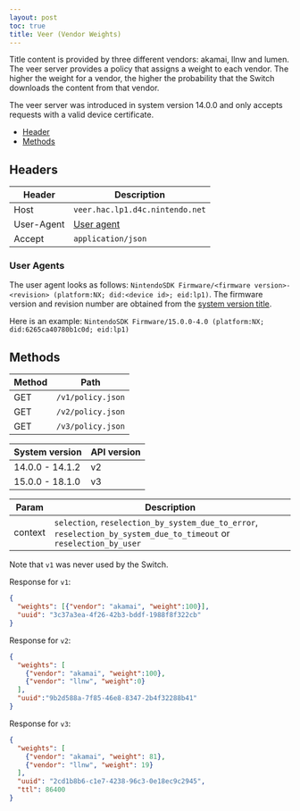 ```yaml
---
layout: post
toc: true
title: Veer (Vendor Weights)
---
```


Title content is provided by three different vendors: akamai, llnw and lumen. The veer server provides a policy that assigns a weight to each vendor. The higher the weight for a vendor, the higher the probability that the Switch downloads the content from that vendor.

The veer server was introduced in system version 14.0.0 and only accepts requests with a valid device certificate.

* [Header](#headers)
* [Methods](#methods)

## Headers

| Header     | Description                     |
|------------|---------------------------------|
| Host       | `veer.hac.lp1.d4c.nintendo.net` |
| User-Agent | [User agent](#user-agents)      |
| Accept     | `application/json`              |

### User Agents
The user agent looks as follows: `NintendoSDK Firmware/<firmware version>-<revision> (platform:NX; did:<device id>; eid:lp1)`. The firmware version and revision number are obtained from the [system version title](https://switchbrew.org/wiki/System_Version_Title).

Here is an example: `NintendoSDK Firmware/15.0.0-4.0 (platform:NX; did:6265ca40780b1c0d; eid:lp1)`

## Methods

| Method | Path              |
|--------|-------------------|
| GET    | `/v1/policy.json` |
| GET    | `/v2/policy.json` |
| GET    | `/v3/policy.json` |

| System version  | API version |
|-----------------|-------------|
| 14.0.0 - 14.1.2 | v2          |
| 15.0.0 - 18.1.0 | v3          |

| Param   | Description                                                                                                        |
|---------|--------------------------------------------------------------------------------------------------------------------|
| context | `selection`, `reselection_by_system_due_to_error`, `reselection_by_system_due_to_timeout` or `reselection_by_user` |

Note that `v1` was never used by the Switch.

Response for `v1`:

```json
{
  "weights": [{"vendor": "akamai", "weight":100}],
  "uuid": "3c37a3ea-4f26-42b3-bddf-1988f8f322cb"
}
```

Response for `v2`:

```json
{
  "weights": [
    {"vendor": "akamai", "weight":100},
    {"vendor": "llnw", "weight":0}
  ],
  "uuid":"9b2d588a-7f85-46e8-8347-2b4f32288b41"
}
```

Response for `v3`:

```json
{
  "weights": [
    {"vendor": "akamai", "weight": 81},
    {"vendor": "llnw", "weight": 19}
  ],
  "uuid": "2cd1b8b6-c1e7-4238-96c3-0e18ec9c2945",
  "ttl": 86400
}
```
